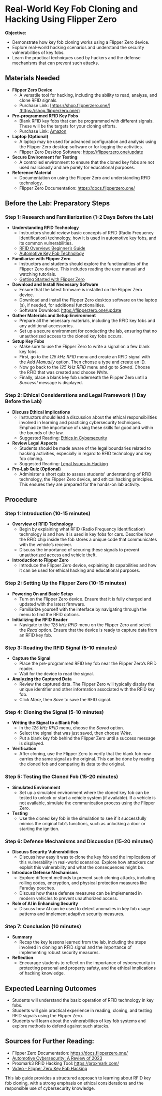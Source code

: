 # Real-World Key Fob Cloning and Hacking Using Flipper Zero

**Objective:**
- Demonstrate how key fob cloning works using a Flipper Zero device.
- Explore real-world hacking scenarios and understand the security vulnerabilities of key fobs.
- Learn the practical techniques used by hackers and the defense mechanisms that can prevent such attacks.

## Materials Needed
- **Flipper Zero Device**
  - A versatile tool for hacking, including the ability to read, analyze, and clone RFID signals.
  - Purchase Link: [https://shop.flipperzero.one/](https://shop.flipperzero.one/)
- **Pre-programmed RFID Key Fobs**
  - Blank RFID key fobs that can be programmed with different signals. These will be the targets for your cloning efforts.
  - Purchase Link: [Amazon](https://www.amazon.com/ETEKJOY-Writable-Proximity-Rewritable-Universal/dp/B07GBSP8SD/ref=sr_1_1?dib=eyJ2IjoiMSJ9.zUDykFIb6r6931hbllXcAU-EGtkSaq7kJc03mga5IIimW_7U0-iAwU889yg9oFzuyTqFFaNNdTV6HBG0AoSGcIyPrNBsiJ1prW_7HngX5dUXx0wZgEQwvUuHJ5c9fVASSs6FP0DMMZY3ZtilpD1brX9Dxd8bNUX3yA9hKTVqptlhH72cMCFLsHYR2rqQX0oy0t7jY8fHqhTO63hVvC8eqaQdzcqY4tJcyB8VI8vKvBo.n0-MfyeY4eShWP6tpLL-8qfb7xQIfpjRHt5Nlw9eg-c&dib_tag=se&keywords=Blank%2BRFID%2Bkey%2Bfobs&qid=1722564307&sr=8-1&th=1)
- **Laptop (Optional)**
  - A laptop may be used for advanced configuration and analysis using the Flipper Zero desktop software or for logging the activities.
  - Flipper Zero Desktop Software: https://flipperzero.one/update
- **Secure Environment for Testing**
  - A controlled environment to ensure that the cloned key fobs are not used maliciously and are purely for educational purposes.
- **Reference Material**
  - Documentation on using the Flipper Zero and understanding RFID technology.
  - Flipper Zero Documentation: https://docs.flipperzero.one/

## Before the Lab: Preparatory Steps

### Step 1: Research and Familiarization (1-2 Days Before the Lab)

- **Understanding RFID Technology**
  - Instructors should review basic concepts of RFID (Radio Frequency Identification) technology, how it is used in automotive key fobs, and its common vulnerabilities.
  - [RFID Overview: Beginner’s Guide](https://www.atlasrfidstore.com/rfid-resources/rfid-beginners-guide/?srsltid=AfmBOortVin03SMbpD40Y6Uq1DhLnGUhWwk5o9ge2xT3xmEQO-SYkRwA)
  - [Automotive Key Fob Technology](https://auto.howstuffworks.com/remote-entry2.htm)
- **Familiarize with Flipper Zero**
  - Instructors and students should explore the functionalities of the Flipper Zero device. This includes reading the user manual and watching tutorials.
  - [Getting Started with Flipper Zero](https://www.youtube.com/watch?v=rENJknlWq9o)
- **Download and Install Necessary Software**
  - Ensure that the latest firmware is installed on the Flipper Zero device.
  - Download and install the Flipper Zero desktop software on the laptop (s), if needed, for additional functionalities.
  - Software Download: https://flipperzero.one/update
- **Gather Materials and Setup Environment**
  - Prepare all the necessary materials, including the RFID key fobs and any additional accessories.
  - Set up a secure environment for conducting the lab, ensuring that no unauthorized access to the cloned key fobs occurs.
- **Setup Key Fobs**
  - Make sure to use the Flipper Zero to write a signal on a few blank key fobs. 
  - First, go to the *125 kHz RFID* menu and create an RFID signal with the *Add Manually* option. Then choose a type and create an ID. 
  - Now go back to the *125 kHz RFID* menu and go to *Saved*. Choose the RFID that was created and choose *Write*.
  - Finally, place a blank key fob underneath the Flipper Zero until a *Success!* message is displayed. 

### Step 2: Ethical Considerations and Legal Framework (1 Day Before the Lab)
- **Discuss Ethical Implications**
  - Instructors should lead a discussion about the ethical responsibilities involved in learning and practicing cybersecurity techniques. Emphasize the importance of using these skills for good and within the bounds of the law.
  - Suggested Reading: [Ethics in Cybersecurity](https://www.futureoftech.org/cybersecurity/4-ethical-issues-in-cybersecurity/)
- **Review Legal Aspects**
  - Students should be made aware of the legal boundaries related to hacking activities, especially in regard to RFID technology and key fob cloning.
  - Suggested Reading: [Legal Issues in Hacking](https://dallolaw.com/news/computer-hacking-laws-and-punishments/#:~:text=The%20Computer%20Fraud%20and%20Abuse%20Act%20(CFAA)%20is%20the%20most,system%20for%20an%20unlawful%20purpose.)
- **Pre-Lab Quiz (Optional)**
  - Administer a short quiz to assess students' understanding of RFID technology, the Flipper Zero device, and ethical hacking principles. This ensures they are prepared for the hands-on lab activity.

## Procedure

### Step 1: Introduction (10-15 minutes)

- **Overview of RFID Technology**
  - Begin by explaining what RFID (Radio Frequency Identification) technology is and how it is used in key fobs for cars. Describe how the RFID chip inside the fob stores a unique code that communicates with the vehicle’s receiver.
  - Discuss the importance of securing these signals to prevent unauthorized access and vehicle theft.
- **Introduction to Flipper Zero**
  - Introduce the Flipper Zero device, explaining its capabilities and how it can be used for ethical hacking and educational purposes.

### Step 2: Setting Up the Flipper Zero (10-15 minutes)
- **Powering On and Basic Setup**
  - Turn on the Flipper Zero device. Ensure that it is fully charged and updated with the latest firmware.
  - Familiarize yourself with the interface by navigating through the menu to find the RFID options.
- **Initializing the RFID Reader**
  - Navigate to the *125 kHz RFID* menu on the Flipper Zero and select the *Read* option. Ensure that the device is ready to capture data from an RFID key fob.

### Step 3: Reading the RFID Signal (5-10 minutes)
- **Capture the Signal**
  - Place the pre-programmed RFID key fob near the Flipper Zero’s RFID reader.
  - Wait for the device to read the signal.
- **Analyzing the Captured Data**
  - Review the captured data. The Flipper Zero will typically display the unique identifier and other information associated with the RFID key fob.
  - Click *More*, then *Save* to save the RFID signal.

### Step 4: Cloning the Signal (5-10 minutes)
- **Writing the Signal to a Blank Fob**
  - In the *125 kHz RFID* menu, choose the *Saved* option.
  - Select the signal that was just saved, then choose *Write*.
  - Put a blank key fob behind the Flipper Zero until a success message is displayed.
- **Verification**
  - After cloning, use the Flipper Zero to verify that the blank fob now carries the same signal as the original. This can be done by reading the cloned fob and comparing its data to the original.

### Step 5: Testing the Cloned Fob (15-20 minutes)
- **Simulated Environment**
  - Set up a simulated environment where the cloned key fob can be tested to unlock or start a vehicle system (if available). If a vehicle is not available, simulate the communication process using the Flipper Zero.
- **Testing**
  - Use the cloned key fob in the simulation to see if it successfully mimics the original fob’s functions, such as unlocking a door or starting the ignition.

### Step 6: Defense Mechanisms and Discussion (15-20 minutes)
- **Discuss Security Vulnerabilities**
  - Discuss how easy it was to clone the key fob and the implications of this vulnerability in real-world scenarios. Explore how attackers can exploit this vulnerability and what the consequences might be.
- **Introduce Defense Mechanisms**
  - Explore different methods to prevent such cloning attacks, including rolling codes, encryption, and physical protection measures like Faraday pouches.
  - Discuss how these defense measures can be implemented in modern vehicles to prevent unauthorized access.
- **Role of AI in Enhancing Security**
  - Discuss how AI can be used to detect anomalies in key fob usage patterns and implement adaptive security measures.

### Step 7: Conclusion (10 minutes)
- **Summary**
  - Recap the key lessons learned from the lab, including the steps involved in cloning an RFID signal and the importance of implementing robust security measures.
- **Reflection**
  - Encourage students to reflect on the importance of cybersecurity in protecting personal and property safety, and the ethical implications of hacking knowledge.

## Expected Learning Outcomes
- Students will understand the basic operation of RFID technology in key fobs.
- Students will gain practical experience in reading, cloning, and testing RFID signals using the Flipper Zero.
- Students will learn about the vulnerabilities of key fob systems and explore methods to defend against such attacks.

## Sources for Further Reading:
- Flipper Zero Documentation: https://docs.flipperzero.one/
- [Automotive Cybersecurity: A Review of 2023](https://www.eetimes.com/automotive-cybersecurity-a-review-of-2023/)
- Proxmark3 RFID Hacking Tool: https://proxmark.com/
- [Video - Flipper Zero  Key Fob Hacking](https://www.youtube.com/watch?v=HwdoHMVKTpU)

This lab guide provides a structured approach to learning about RFID key fob cloning, with a strong emphasis on ethical considerations and the responsible use of cybersecurity knowledge.
